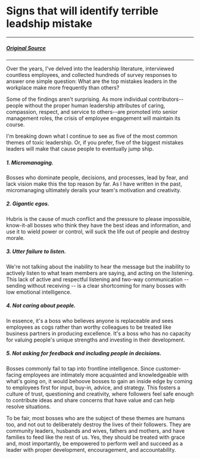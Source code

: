 # Signs that will identify terrible leadship mistake
---
##### [Original Source](https://www.inc.com/marcel-schwantes/5-signs-that-will-instantly-identify-someone-with-terrible-leadership-skills.html?cid=readmoretext0)
---

Over the years, I've delved into the leadership literature, interviewed countless employees, and collected hundreds of survey responses to answer one simple question: What are the top mistakes leaders in the workplace make more frequently than others?

Some of the findings aren't surprising. As more individual contributors--people without the proper human leadership attributes of caring, compassion, respect, and service to others--are promoted into senior management roles, the crisis of employee engagement will maintain its course.

I'm breaking down what I continue to see as five of the most common themes of toxic leadership. Or, if you prefer, five of the biggest mistakes leaders will make that cause people to eventually jump ship.

##### 1. Micromanaging.
Bosses who dominate people, decisions, and processes, lead by fear, and lack vision make this the top reason by far. As I have written in the past, micromanaging ultimately derails your team's motivation and creativity.

##### 2. Gigantic egos.
Hubris is the cause of much conflict and the pressure to please impossible, know-it-all bosses who think they have the best ideas and information, and use it to wield power or control, will suck the life out of people and destroy morale. 

##### 3. Utter failure to listen.
We're not talking about the inability to hear the message but the inability to actively listen to what team members are saying, and acting on the listening. This lack of active and respectful listening and two-way communication -- sending without receiving -- is a clear shortcoming for many bosses with low emotional intelligence.

##### 4. Not caring about people.
In essence, it's a boss who believes anyone is replaceable and sees employees as cogs rather than worthy colleagues to be treated like business partners in producing excellence. It's a boss who has no capacity for valuing people's unique strengths and investing in their development.

##### 5. Not asking for feedback and including people in decisions.
Bosses commonly fail to tap into frontline intelligence. Since customer-facing employees are intimately more acquainted and knowledgeable with what's going on, it would behoove bosses to gain an inside edge by coming to employees first for input, buy-in, advice, and strategy. This fosters a culture of trust, questioning and creativity, where followers feel safe enough to contribute ideas and share concerns that have value and can help resolve situations.

To be fair, most bosses who are the subject of these themes are humans too, and not out to deliberately destroy the lives of their followers. They are community leaders, husbands and wives, fathers and mothers, and have families to feed like the rest of us. Yes, they should be treated with grace and, most importantly, be empowered to perform well and succeed as a leader with proper development, encouragement, and accountability.